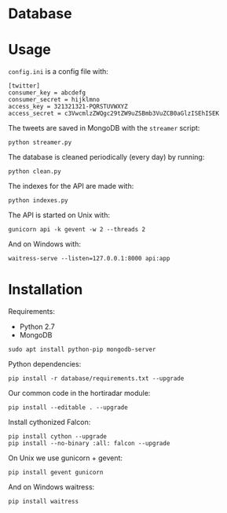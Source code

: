 Database
========

# Usage

`config.ini` is a config file with:

``` shell
[twitter]
consumer_key = abcdefg
consumer_secret = hijklmno
access_key = 321321321-PQRSTUVWXYZ
access_secret = c3VwcmlzZWQgc29tZW9uZSBmb3VuZCB0aGlzISEhISEK
```

The tweets are saved in MongoDB with the `streamer` script:
``` shell
python streamer.py
```

The database is cleaned periodically (every day) by running:
``` shell
python clean.py
```

The indexes for the API are made with:
``` shell
python indexes.py
```

The API is started on Unix with:
``` shell
gunicorn api -k gevent -w 2 --threads 2
```

And on Windows with:
``` shell
waitress-serve --listen=127.0.0.1:8000 api:app
```

# Installation

Requirements:

* Python 2.7
* MongoDB

``` shell
sudo apt install python-pip mongodb-server
```

Python dependencies:
``` shell
pip install -r database/requirements.txt --upgrade
```

Our common code in the hortiradar module:
``` shell
pip install --editable . --upgrade
```

Install cythonized Falcon:
``` shell
pip install cython --upgrade
pip install --no-binary :all: falcon --upgrade
```

On Unix we use gunicorn + gevent:
``` shell
pip install gevent gunicorn
```

And on Windows waitress:
``` shell
pip install waitress
```
